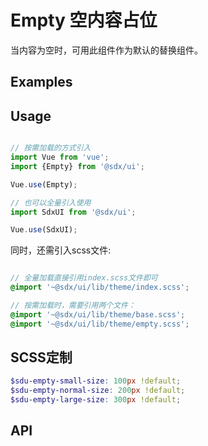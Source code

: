 # Empty 空内容占位

当内容为空时，可用此组件作为默认的替换组件。

## Examples

<Common-BasicUsage>
  <ui-empty-index></ui-empty-index>
  <highlight-code slot="codeText" lang="vue">
    <template>
      <SdxuEmpty></SdxuEmpty>
      <SdxuEmpty>自定义内容</SdxuEmpty>
    </template>
  </highlight-code>
</Common-BasicUsage>

## Usage

```js

// 按需加载的方式引入
import Vue from 'vue';
import {Empty} from '@sdx/ui';

Vue.use(Empty);

// 也可以全量引入使用
import SdxUI from '@sdx/ui';

Vue.use(SdxUI);
```

同时，还需引入scss文件:

```scss

// 全量加载直接引用index.scss文件即可
@import '~@sdx/ui/lib/theme/index.scss';

// 按需加载时，需要引用两个文件：
@import '~@sdx/ui/lib/theme/base.scss';
@import '~@sdx/ui/lib/theme/empty.scss';

```

## SCSS定制
```scss
$sdu-empty-small-size: 100px !default;
$sdu-empty-normal-size: 200px !default;
$sdu-empty-large-size: 300px !default;
```
## API

<ui-empty-api></ui-empty-api>
